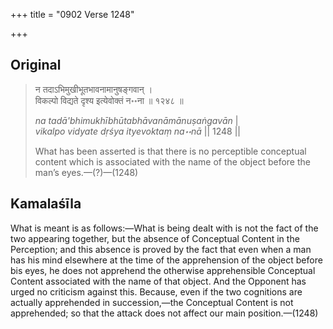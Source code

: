 +++
title = "0902 Verse 1248"

+++
## Original 
>
> न तदाऽभिमुखीभूतभावनामानुषङ्गवान् ।  
> विकल्पो विद्यते दृश्य इत्येवोक्तं न॰॰ना ॥ १२४८ ॥ 
>
> *na tadā'bhimukhībhūtabhāvanāmānuṣaṅgavān* \|  
> *vikalpo vidyate dṛśya ityevoktaṃ na॰॰nā* \|\| 1248 \|\| 
>
> What has been asserted is that there is no perceptible conceptual content which is associated with the name of the object before the man’s eyes.—(?)—(1248)



## Kamalaśīla

What is meant is as follows:—What is being dealt with is not the fact of the two appearing together, but the absence of Conceptual Content in the Perception; and this absence is proved by the fact that even when a man has his mind elsewhere at the time of the apprehension of the object before bis eyes, he does not apprehend the otherwise apprehensible Conceptual Content associated with the name of that object. And the Opponent has urged no criticism against this. Because, even if the two cognitions are actually apprehended in succession,—the Conceptual Content is not apprehended; so that the attack does not affect our main position.—(1248)



